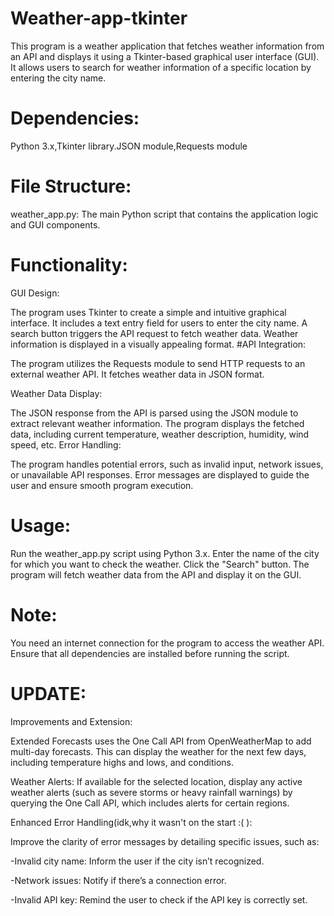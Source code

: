 # Weather-app-tkinter
This program is a weather application that fetches weather information from an API and displays it using a Tkinter-based graphical user interface (GUI). It allows users to search for weather information of a specific location by entering the city name.

# Dependencies:
Python 3.x,Tkinter library.JSON module,Requests module

# File Structure:
weather_app.py: The main Python script that contains the application logic and GUI components.

# Functionality:

GUI Design:

The program uses Tkinter to create a simple and intuitive graphical interface.
It includes a text entry field for users to enter the city name.
A search button triggers the API request to fetch weather data.
Weather information is displayed in a visually appealing format.
#API Integration:

The program utilizes the Requests module to send HTTP requests to an external weather API.
It fetches weather data in JSON format.

Weather Data Display:

The JSON response from the API is parsed using the JSON module to extract relevant weather information.
The program displays the fetched data, including current temperature, weather description, humidity, wind speed, etc.
Error Handling:

The program handles potential errors, such as invalid input, network issues, or unavailable API responses.
Error messages are displayed to guide the user and ensure smooth program execution.

# Usage:

Run the weather_app.py script using Python 3.x.
Enter the name of the city for which you want to check the weather.
Click the "Search" button.
The program will fetch weather data from the API and display it on the GUI.

# Note:
You need an internet connection for the program to access the weather API.
Ensure that all dependencies are installed before running the script.

# UPDATE:
 Improvements and Extension: 

Extended Forecasts uses the One Call API from OpenWeatherMap to add multi-day forecasts. This can display the weather for the next few days, including temperature highs and lows, and conditions.

Weather Alerts: If available for the selected location, display any active weather alerts (such as severe storms or heavy rainfall warnings) by querying the One Call API, which includes alerts for certain regions.

 Enhanced Error Handling(idk,why it wasn't on the start :( ): 

 Improve the clarity of error messages by detailing specific issues, such as:

 -Invalid city name: Inform the user if the city isn’t recognized.

 -Network issues: Notify if there’s a connection error.
 
 -Invalid API key: Remind the user to check if the API key is correctly set.
 
